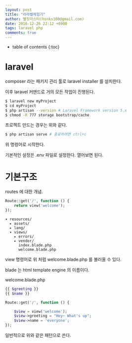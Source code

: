 ```yaml
---
layout: post
title: "라라벨체험기"
author: 뻘짓마스터(hsnks100@gmail.com)
date: 2016-12-26 22:12 +0900
tags: laravel php
comments: true
---
```

* table of contents
{:toc}


# laravel

composer 라는 패키지 관리 툴로 laravel installer 를 설치한다.

이후 laravel 커맨드로 거의 모든 작업이 진행된다.


``` bash
$ laravel new myProject
$ cd myProject
$ php artisan --version # Laravel Framework version 5.x
$ chmod -R 777 storage bootstrap/cache 
```

프로젝트 만드는 경우는 위와 같다.

``` bash
$ php artisan serve # 종료하려면 ctrl+c
```

위 명령어로 시작한다.

기본적인 설정은 .env 파일로 설정한다. 열어보면 된다.


# 기본구조

routes 에 대한 개념.

``` php
Route::get('/', function () {
    return view('welcome');
}); 

```

```
▾ resources/
  ▸ assets/
  ▸ lang/
  ▾ views/
    ▸ errors/
    ▸ vendor/
      index.blade.php
      welcome.blade.php

```


view 명령어로 위 처럼 welcome.blade.php 를 불러올  수 있다.

blade 는 html template engine 의 이름이다.


welcome.blade.php 

``` php
{{ $greeting }} 
{{ $name }}
```


``` php
Route::get('/', function () {

    $view = view('welcome');
    $view->greeting = "Hey~ What's up";
    $view->name = 'everyone';
});

```

일반적으로 위와 같은 패턴으로 쓴다.  


# 


